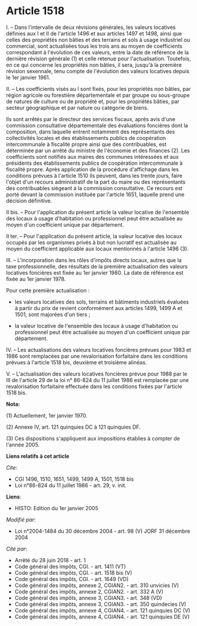 # Article 1518

I. – Dans l'intervalle de deux révisions générales, les valeurs locatives définies aux I et II de l'article 1496 et aux
articles 1497 et 1498, ainsi que celles des propriétés non bâties et des terrains et sols à usage industriel ou commercial,
sont actualisées tous les trois ans au moyen de coefficients correspondant à l'évolution de ces valeurs, entre la date de
référence de la dernière révision générale (1) et celle retenue pour l'actualisation. Toutefois, en ce qui concerne les
propriétés non bâties, il sera, jusqu'à la première révision sexennale, tenu compte de l'évolution des valeurs locatives
depuis le 1er janvier 1961.

II. – Les coefficients visés au I sont fixés, pour les propriétés non bâties, par région agricole ou forestière
départementale et par groupe ou sous-groupe de natures de culture ou de propriété et, pour les propriétés bâties, par secteur
géographique et par nature ou catégorie de biens.

Ils sont arrêtés par le directeur des services fiscaux, après avis d'une commission consultative départementale des
évaluations foncières dont la composition, dans laquelle entrent notamment des représentants des collectivités locales et des
établissements publics de coopération intercommunale à fiscalité propre ainsi que des contribuables, est déterminée par un
arrêté du ministre de l'économie et des finances (2). Les coefficients sont notifiés aux maires des communes intéressées et
aux présidents des établissements publics de coopération intercommunale à fiscalité propre. Après application de la procédure
d'affichage dans les conditions prévues à l'article 1510 ils peuvent, dans les trente jours, faire l'objet d'un recours
administratif de la part du maire ou des représentants des contribuables siégeant à la commission consultative. Ce recours
est porté devant la commission instituée par l'article 1651, laquelle prend une décision définitive.

II bis. – Pour l'application du présent article la valeur locative de l'ensemble des locaux à usage d'habitation ou
professionnel peut être actualisée au moyen d'un coefficient unique par département.

II ter. – Pour l'application du présent article, la valeur locative des locaux occupés par les organismes privés à but non
lucratif est actualisée au moyen du coefficient applicable aux locaux mentionnés à l'article 1496 (3).

III. – L'incorporation dans les rôles d'impôts directs locaux, autres que la taxe professionnelle, des résultats de la
première actualisation des valeurs locatives foncières est fixée au 1er janvier 1980. La date de référence est fixée au 1er
janvier 1978.

Pour cette première actualisation :

- les valeurs locatives des sols, terrains et bâtiments industriels évaluées à partir du prix de revient conformément aux
articles 1499, 1499 A et 1501, sont majorées d'un tiers ;

- la valeur locative de l'ensemble des locaux à usage d'habitation ou professionnel peut être actualisée au moyen d'un
coefficient unique par département.

IV. – Les actualisations des valeurs locatives foncières prévues pour 1983 et 1986 sont remplacées par une revalorisation
forfaitaire dans les conditions prévues à l'article 1518 bis, deuxième et troisième alinéas.

V. – L'actualisation des valeurs locatives foncières prévue pour 1988 par le III de l'article 29 de la loi n° 86-824 du 11
juillet 1986 est remplacée par une revalorisation forfaitaire effectuée dans les conditions fixées par l'article 1518 bis.

**Nota:**

(1) Actuellement, 1er janvier 1970.

(2) Annexe IV, art. 121 quinquies DC à 121 quinquies DF.

(3) Ces dispositions s'appliquent aux impositions établies à compter de l'année 2005.

**Liens relatifs à cet article**

_Cite_:

  - CGI 1496, 1510, 1651, 1499, 1499 A, 1501, 1518 bis
  - Loi n°86-824 du 11 juillet 1986 - art. 29, v. init.

**Liens**:

  - HISTO: Edition du 1er janvier 2005

_Modifié par_:

  - Loi n°2004-1484 du 30 décembre 2004 - art. 98 (V) JORF 31 décembre 2004

_Cité par_:

  - Arrêté du 28 juin 2018 - art. 1
  - Code général des impôts, CGI. - art. 1411 (VT)
  - Code général des impôts, CGI. - art. 1518 bis (V)
  - Code général des impôts, CGI. - art. 1649 (VD)
  - Code général des impôts, annexe 2, CGIAN2. - art. 310 unvicies (V)
  - Code général des impôts, annexe 2, CGIAN2. - art. 332 A (V)
  - Code général des impôts, annexe 3, CGIAN3. - art. 348 (VD)
  - Code général des impôts, annexe 3, CGIAN3. - art. 350 quindecies (V)
  - Code général des impôts, annexe 4, CGIAN4. - art. 121 quinquies DC (V)
  - Code général des impôts, annexe 4, CGIAN4. - art. 121 quinquies DE (V)
